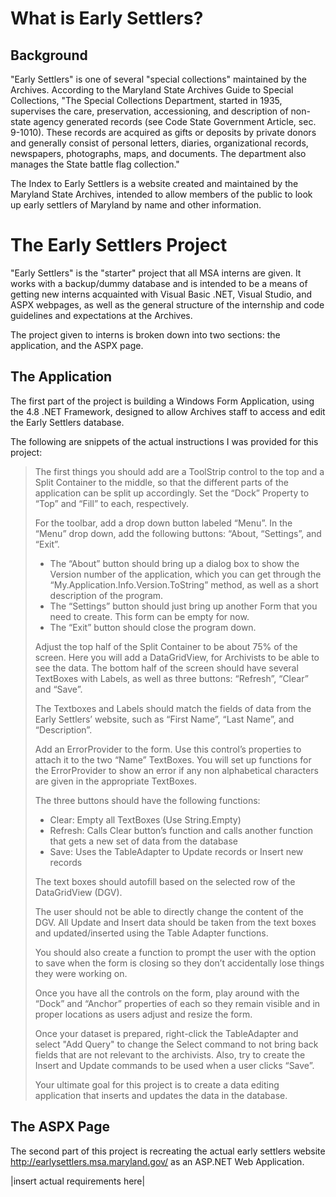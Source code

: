 # What is Early Settlers?
## Background
"Early Settlers" is one of several "special collections" maintained by the Archives. According to the Maryland State Archives Guide to Special Collections, "The Special Collections Department, started in 1935, supervises the care, preservation, accessioning, and description of non-state agency generated records (see Code State Government Article, sec. 9-1010). These records are acquired as gifts or deposits by private donors and generally consist of personal letters, diaries, organizational records, newspapers, photographs, maps, and documents. The department also manages the State battle flag collection."

The Index to Early Settlers is a website created and maintained by the Maryland State Archives, intended to allow members of the public to look up early settlers of Maryland by name and other information.

# The Early Settlers Project
"Early Settlers" is the "starter" project that all MSA interns are given. It works with a backup/dummy database and is intended to be a means of getting new interns acquainted with Visual Basic .NET, Visual Studio, and ASPX webpages, as well as the general structure of the internship and code guidelines and expectations at the Archives.

The project given to interns is broken down into two sections: the application, and the ASPX page.
## The Application
The first part of the project is building a Windows Form Application, using the 4.8 .NET Framework, designed to allow Archives staff to access and edit the Early Settlers database.

The following are snippets of the actual instructions I was provided for this project:
>The first things you should add are a ToolStrip control to the top and a Split Container to the middle, so that the different parts of the application can be split up accordingly. Set the “Dock” Property to “Top” and “Fill” to each, respectively.
>
>For the toolbar, add a drop down button labeled “Menu”.  In the “Menu” drop down, add the following buttons: “About, “Settings”, and “Exit”.
> * The “About” button should bring up a dialog box to show the Version number of the application, which you can get through the “My.Application.Info.Version.ToString” method, as well as a short description of the program.
> * The “Settings” button should just bring up another Form that you need to create.  This form can be empty for now.
> * The “Exit” button should close the program down.
>
>Adjust the top half of the Split Container to be about 75% of the screen.  Here you will add a DataGridView, for Archivists to be able to see the data.  The bottom half of the screen should have several TextBoxes with Labels, as well as three buttons: “Refresh”, “Clear” and “Save”.
>
>The Textboxes and Labels should match the fields of data from the Early Settlers’ website, such as “First Name”, “Last Name”, and “Description”.
>
>Add an ErrorProvider to the form.  Use this control’s properties to attach it to the two “Name” TextBoxes.  You will set up functions for the ErrorProvider to show an error if any non alphabetical characters are given in the appropriate TextBoxes.
>
>The three buttons should have the following functions:
> * Clear: Empty all TextBoxes (Use String.Empty)
> * Refresh: Calls Clear button’s function and calls another function that gets a new set of data from the database
> * Save: Uses the TableAdapter to Update records or Insert new records
>
>The text boxes should autofill based on the selected row of the DataGridView (DGV).
>
>The user should not be able to directly change the content of the DGV. All Update and Insert data should be taken from the text boxes and updated/inserted using the Table Adapter functions.
>
>You should also create a function to prompt the user with the option to save when the form is closing so they don’t accidentally lose things they were working on.
>
>Once you have all the controls on the form, play around with the “Dock” and “Anchor” properties of each so they remain visible and in proper locations as users adjust and resize the form.
>
>Once your dataset is prepared, right-click the TableAdapter and select "Add Query" to change the Select command to not bring back fields that are not relevant to the archivists.  Also, try to create the Insert and Update commands to be used when a user clicks “Save”.
>
>Your ultimate goal for this project is to create a data editing application that inserts and updates the data in the database.

## The ASPX Page
The second part of this project is recreating the actual early settlers website <http://earlysettlers.msa.maryland.gov/> as an ASP.NET Web Application.

|insert actual requirements here|

